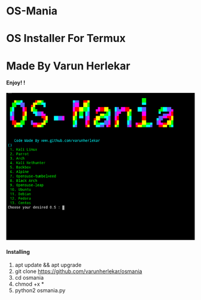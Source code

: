 # OS-Mania
# OS Installer For Termux
# Made By Varun Herlekar
#### Enjoy! ! 
![logo](osmania.png)
#### Installing

1. apt update && apt upgrade
2. git clone https://github.com/varunherlekar/osmania
3. cd osmania
4. chmod +x *
5. python2 osmania.py

#
